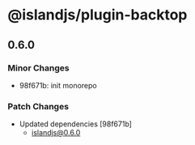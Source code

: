 # @islandjs/plugin-backtop

## 0.6.0

### Minor Changes

- 98f671b: init monorepo

### Patch Changes

- Updated dependencies [98f671b]
  - islandjs@0.6.0
